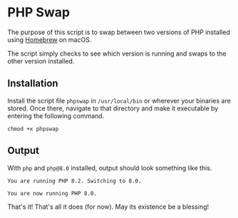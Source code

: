 # PHP Swap

The purpose of this script is to swap between two versions of PHP installed using [Homebrew](https://brew.sh) on macOS.

The script simply checks to see which version is running and swaps to the other version installed.

## Installation

Install the script file `phpswap` in `/usr/local/bin` or wherever your binaries are stored. Once there, navigate to that directory and make it executable by entering the following command.

```
chmod +x phpswap
```

## Output

With `php` and `php@8.0` installed, output should look something like this.

```
You are running PHP 8.2. Switching to 8.0.

You are now running PHP 8.0.
```

That's it! That's all it does (for now). May its existence be a blessing!